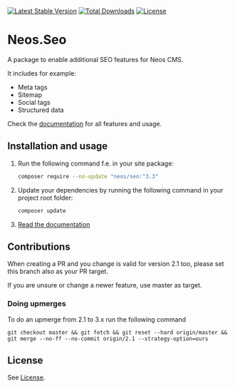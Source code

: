 [![Latest Stable Version](https://poser.pugx.org/neos/seo/v/stable)](https://packagist.org/packages/neos/seo)
[![Total Downloads](https://poser.pugx.org/neos/seo/downloads)](https://packagist.org/packages/neos/seo)
[![License](https://poser.pugx.org/neos/seo/license)](LICENSE)

# Neos.Seo

A package to enable additional SEO features for Neos CMS.

It includes for example:

* Meta tags
* Sitemap
* Social tags
* Structured data

Check the [documentation](https://neos-seo.readthedocs.io/en/stable/) for all features and usage. 

## Installation and usage

1. Run the following command f.e. in your site package:
   ```bash
   composer require --no-update "neos/seo:^3.3"
   ```
   
2. Update your dependencies by running the following command in your project root folder:
   ```bash
   composer update
   ```
   
3. [Read the documentation](https://neos-seo.readthedocs.io/en/stable/)


## Contributions

When creating a PR and you change is valid for version 2.1 too, please set this branch also as your PR target.

If you are unsure or change a newer feature, use master as target.

### Doing upmerges

To do an upmerge from 2.1 to 3.x run the following command

    git checkout master && git fetch && git reset --hard origin/master && git merge --no-ff --no-commit origin/2.1 --strategy-option=ours

## License

See [License](LICENSE.txt).
